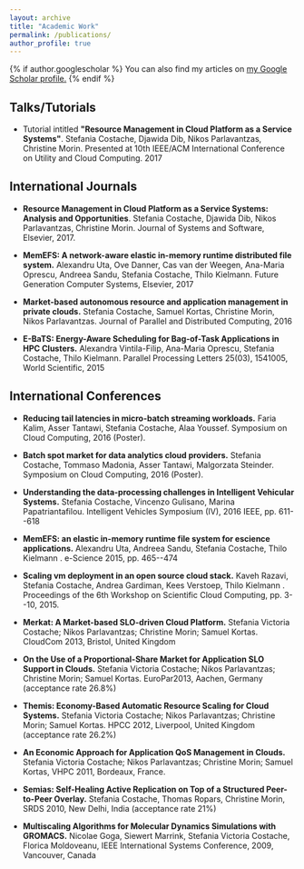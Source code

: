 ```yaml
---
layout: archive
title: "Academic Work"
permalink: /publications/
author_profile: true
---
```


{% if author.googlescholar %}
  You can also find my articles on <u><a href="{{author.googlescholar}}">my Google Scholar profile</a>.</u>
{% endif %}

Talks/Tutorials
------

* Tutorial intitled **"Resource Management in Cloud Platform as a Service Systems"**. Stefania Costache, Djawida Dib, Nikos Parlavantzas, Christine Morin. Presented at 10th IEEE/ACM International Conference on Utility and Cloud Computing. 2017

International Journals
------

* **Resource Management in Cloud Platform as a Service Systems: Analysis and Opportunities**. Stefania Costache, Djawida Dib, Nikos Parlavantzas, Christine Morin. Journal of Systems and Software, Elsevier, 2017.

* **MemEFS: A network-aware elastic in-memory runtime distributed file system.** Alexandru Uta, Ove Danner, Cas van der Weegen, Ana-Maria Oprescu, Andreea Sandu, Stefania Costache, Thilo Kielmann. Future Generation Computer Systems, Elsevier, 2017

* **Market-based autonomous resource and application management in private clouds.** Stefania Costache, Samuel Kortas, Christine Morin, Nikos Parlavantzas. Journal of Parallel and Distributed Computing, 2016

* **E-BaTS: Energy-Aware Scheduling for Bag-of-Task Applications in HPC Clusters.** Alexandra Vintila-Filip, Ana-Maria Oprescu, Stefania Costache, Thilo Kielmann. Parallel Processing Letters 25(03), 1541005, World Scientific, 2015


International Conferences
-------

* **Reducing tail latencies in micro-batch streaming workloads.** Faria Kalim, Asser Tantawi, Stefania Costache, Alaa Youssef. Symposium on Cloud Computing, 2016 (Poster).

* **Batch spot market for data analytics cloud providers.** Stefania Costache, Tommaso Madonia, Asser Tantawi, Malgorzata Steinder. Symposium on Cloud Computing, 2016 (Poster).

* **Understanding the data-processing challenges in Intelligent Vehicular Systems.** Stefania Costache, Vincenzo Gulisano, Marina Papatriantafilou. Intelligent Vehicles Symposium (IV), 2016 IEEE, pp. 611--618

* **MemEFS: an elastic in-memory runtime file system for escience applications.** Alexandru Uta, Andreea Sandu, Stefania Costache, Thilo Kielmann . e-Science 2015, pp. 465--474

* **Scaling vm deployment in an open source cloud stack.** Kaveh Razavi, Stefania Costache, Andrea Gardiman, Kees Verstoep, Thilo Kielmann . Proceedings of the 6th Workshop on Scientific Cloud Computing, pp. 3--10, 2015.

* **Merkat: A Market-based SLO-driven Cloud Platform.** Stefania Victoria Costache; Nikos Parlavantzas; Christine Morin; Samuel Kortas. CloudCom 2013, Bristol, United Kingdom

* **On the Use of a Proportional-Share Market for Application SLO Support in Clouds.** Stefania Victoria Costache; Nikos Parlavantzas; Christine Morin; Samuel Kortas. EuroPar2013, Aachen, Germany (acceptance rate 26.8%)

* **Themis: Economy-Based Automatic Resource Scaling for Cloud Systems.** Stefania Victoria Costache; Nikos Parlavantzas; Christine Morin; Samuel Kortas. HPCC 2012, Liverpool, United Kingdom (acceptance rate 26.2%)

* **An Economic Approach for Application QoS Management in Clouds.** Stefania Victoria Costache; Nikos Parlavantzas; Christine Morin; Samuel Kortas, VHPC 2011, Bordeaux, France.

* **Semias: Self-Healing Active Replication on Top of a Structured Peer-to-Peer Overlay.** Stefania Costache, Thomas Ropars, Christine Morin, SRDS 2010, New Delhi, India (acceptance rate 21%)

* **Multiscaling Algorithms for Molecular Dynamics Simulations with GROMACS.** Nicolae Goga, Siewert Marrink, Stefania Victoria Costache, Florica Moldoveanu, IEEE International Systems Conference, 2009, Vancouver, Canada

